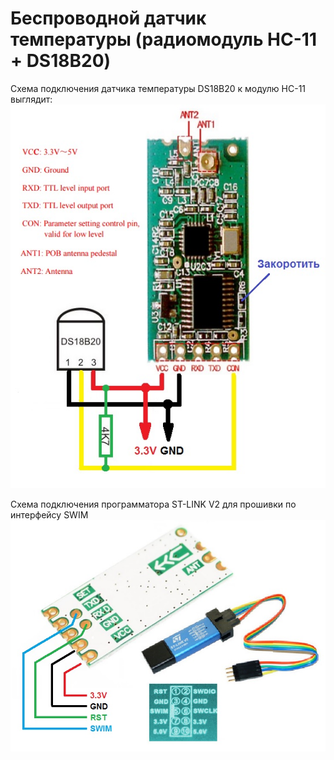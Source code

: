 Беспроводной датчик температуры (радиомодуль HC-11 + DS18B20)
=============================================================

Схема подключения датчика температуры DS18B20 к модулю HC-11 выглядит:
![hc 11](photo_01.jpg "hc 11")


Схема подключения программатора ST-LINK V2 для прошивки по интерфейсу SWIM
![hc 11](photo_02.jpg "hc 11")
